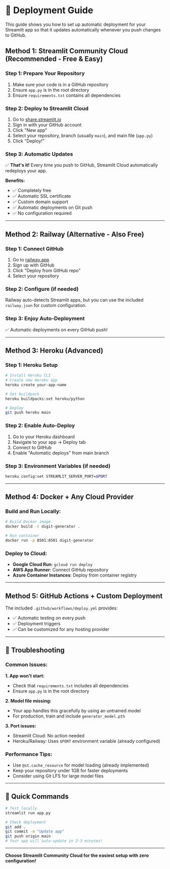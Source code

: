 # 🚀 Deployment Guide

This guide shows you how to set up automatic deployment for your Streamlit app so that it updates automatically whenever you push changes to GitHub.

## Method 1: Streamlit Community Cloud (Recommended - Free & Easy)

### Step 1: Prepare Your Repository
1. Make sure your code is in a GitHub repository
2. Ensure `app.py` is in the root directory
3. Ensure `requirements.txt` contains all dependencies

### Step 2: Deploy to Streamlit Cloud
1. Go to [share.streamlit.io](https://share.streamlit.io)
2. Sign in with your GitHub account
3. Click "New app"
4. Select your repository, branch (usually `main`), and main file (`app.py`)
5. Click "Deploy!"

### Step 3: Automatic Updates
✅ **That's it!** Every time you push to GitHub, Streamlit Cloud automatically redeploys your app.

**Benefits:**
- ✅ Completely free
- ✅ Automatic SSL certificate
- ✅ Custom domain support
- ✅ Automatic deployments on Git push
- ✅ No configuration required

---

## Method 2: Railway (Alternative - Also Free)

### Step 1: Connect GitHub
1. Go to [railway.app](https://railway.app)
2. Sign up with GitHub
3. Click "Deploy from GitHub repo"
4. Select your repository

### Step 2: Configure (if needed)
Railway auto-detects Streamlit apps, but you can use the included `railway.json` for custom configuration.

### Step 3: Enjoy Auto-Deployment
✅ Automatic deployments on every GitHub push!

---

## Method 3: Heroku (Advanced)

### Step 1: Heroku Setup
```bash
# Install Heroku CLI
# Create new Heroku app
heroku create your-app-name

# Set buildpack
heroku buildpacks:set heroku/python

# Deploy
git push heroku main
```

### Step 2: Enable Auto-Deploy
1. Go to your Heroku dashboard
2. Navigate to your app → Deploy tab
3. Connect to GitHub
4. Enable "Automatic deploys" from main branch

### Step 3: Environment Variables (if needed)
```bash
heroku config:set STREAMLIT_SERVER_PORT=$PORT
```

---

## Method 4: Docker + Any Cloud Provider

### Build and Run Locally:
```bash
# Build Docker image
docker build -t digit-generator .

# Run container
docker run -p 8501:8501 digit-generator
```

### Deploy to Cloud:
- **Google Cloud Run**: `gcloud run deploy`
- **AWS App Runner**: Connect GitHub repository
- **Azure Container Instances**: Deploy from container registry

---

## Method 5: GitHub Actions + Custom Deployment

The included `.github/workflows/deploy.yml` provides:
- ✅ Automatic testing on every push
- ✅ Deployment triggers
- ✅ Can be customized for any hosting provider

---

## 🔧 Troubleshooting

### Common Issues:

**1. App won't start:**
- Check that `requirements.txt` includes all dependencies
- Ensure `app.py` is in the root directory

**2. Model file missing:**
- Your app handles this gracefully by using an untrained model
- For production, train and include `generator_model.pth`

**3. Port issues:**
- Streamlit Cloud: No action needed
- Heroku/Railway: Uses `$PORT` environment variable (already configured)

### Performance Tips:
- Use `@st.cache_resource` for model loading (already implemented)
- Keep your repository under 1GB for faster deployments
- Consider using Git LFS for large model files

---

## 📱 Quick Commands

```bash
# Test locally
streamlit run app.py

# Check deployment
git add .
git commit -m "Update app"
git push origin main
# Your app will auto-update in 2-3 minutes!
```

---

**Choose Streamlit Community Cloud for the easiest setup with zero configuration!**
